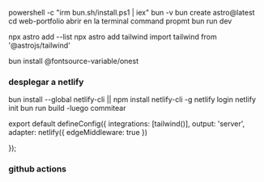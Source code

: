 powershell -c "irm bun.sh/install.ps1 | iex"
bun -v
bun create astro@latest
cd web-portfolio
abrir en la terminal command propmt
bun run dev

npx astro add --list
npx astro add tailwind
 import tailwind from '@astrojs/tailwind'

bun install @fontsource-variable/onest


### desplegar a netlify
bun install --global netlify-cli || npm install netlify-cli -g
netlify login
netlify init
bun run build
-luego commitear

export default defineConfig({
  integrations: [tailwind()],
  output: 'server',
  adapter: netlify({
    edgeMiddleware: true
  })
  
});

### github actions